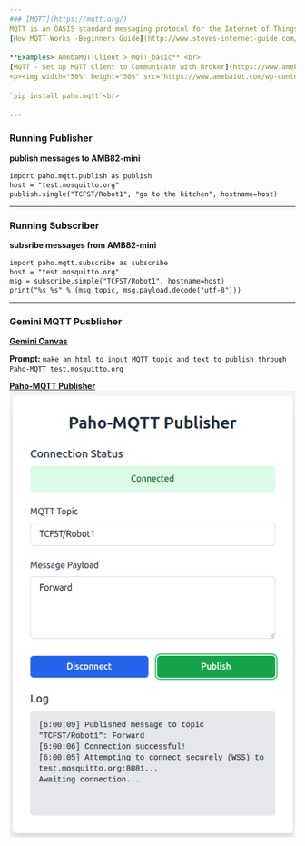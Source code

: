 ```yaml
---
### [MQTT](https://mqtt.org/)
MQTT is an OASIS standard messaging protocol for the Internet of Things (IoT)<br>
[How MQTT Works -Beginners Guide](http://www.steves-internet-guide.com/mqtt-works/)<br>

**Examples> AmebaMQTTClient > MQTT_basic** <br>
[MQTT - Set up MQTT Client to Communicate with Broker](https://www.amebaiot.com/en/amebapro2-arduino-mqtt-upload-listen/)<br>
<p><img width="50%" height="50%" src="https://www.amebaiot.com/wp-content/uploads/2023/06/network/mqtt1-1.png"></p>

`pip install paho.mqtt`<br>

---
```

### Running Publisher
**publish messages to AMB82-mini** <br>
```
import paho.mqtt.publish as publish
host = "test.mosquitto.org"
publish.single("TCFST/Robot1", "go to the kitchen", hostname=host)
```

---
### Running Subscriber
**subsribe messages from AMB82-mini** <br>
```
import paho.mqtt.subscribe as subscribe
host = "test.mosquitto.org"
msg = subscribe.simple("TCFST/Robot1", hostname=host)
print("%s %s" % (msg.topic, msg.payload.decode("utf-8")))
```

---
### Gemini MQTT Pusblisher
**[Gemini Canvas](https://gemini.google.com/canvas)** <br>

**Prompt:** `make an html to input MQTT topic and text to publish through Paho-MQTT test.mosquitto.org`<br>

**[Paho-MQTT Publisher](https://github.com/rkuo2000/Robots/blob/main/MQTT_publisher.html)
![](https://github.com/rkuo2000/Robots/blob/main/assets/Paho-MQTT_Publisher.png?raw=true)**


